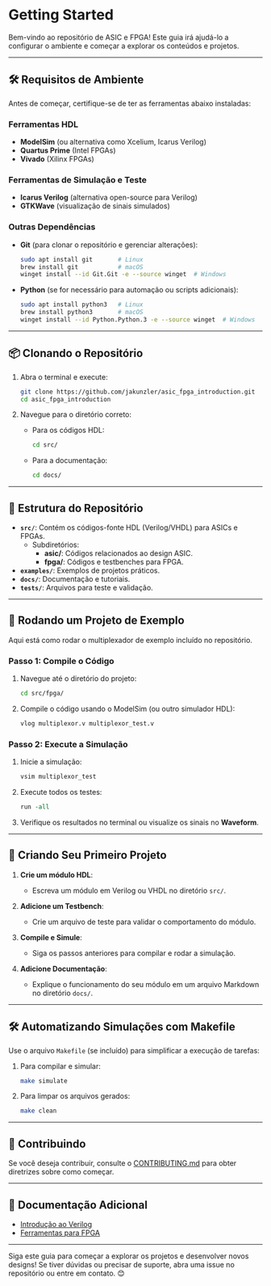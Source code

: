 # Getting Started

Bem-vindo ao repositório de ASIC e FPGA! Este guia irá ajudá-lo a configurar o ambiente e começar a explorar os conteúdos e projetos.

---

## 🛠️ Requisitos de Ambiente

Antes de começar, certifique-se de ter as ferramentas abaixo instaladas:

### Ferramentas HDL

- **ModelSim** (ou alternativa como Xcelium, Icarus Verilog)
- **Quartus Prime** (Intel FPGAs)
- **Vivado** (Xilinx FPGAs)

### Ferramentas de Simulação e Teste

- **Icarus Verilog** (alternativa open-source para Verilog)
- **GTKWave** (visualização de sinais simulados)

### Outras Dependências

- **Git** (para clonar o repositório e gerenciar alterações):

  ```bash
  sudo apt install git       # Linux
  brew install git           # macOS
  winget install --id Git.Git -e --source winget  # Windows
  ```

- **Python** (se for necessário para automação ou scripts adicionais):

  ```bash
  sudo apt install python3   # Linux
  brew install python3       # macOS
  winget install --id Python.Python.3 -e --source winget  # Windows
  ```

---

## 📦 Clonando o Repositório

1. Abra o terminal e execute:

   ```bash
   git clone https://github.com/jakunzler/asic_fpga_introduction.git
   cd asic_fpga_introduction
   ```

2. Navegue para o diretório correto:
   - Para os códigos HDL:

     ```bash
     cd src/
     ```

   - Para a documentação:

     ```bash
     cd docs/
     ```

---

## 📘 Estrutura do Repositório

- **`src/`**: Contém os códigos-fonte HDL (Verilog/VHDL) para ASICs e FPGAs.
  - Subdiretórios:
    - **asic/**: Códigos relacionados ao design ASIC.
    - **fpga/**: Códigos e testbenches para FPGA.
- **`examples/`**: Exemplos de projetos práticos.
- **`docs/`**: Documentação e tutoriais.
- **`tests/`**: Arquivos para teste e validação.

---

## 🚀 Rodando um Projeto de Exemplo

Aqui está como rodar o multiplexador de exemplo incluído no repositório.

### **Passo 1: Compile o Código**

1. Navegue até o diretório do projeto:

   ```bash
   cd src/fpga/
   ```

2. Compile o código usando o ModelSim (ou outro simulador HDL):

   ```bash
   vlog multiplexor.v multiplexor_test.v
   ```

### **Passo 2: Execute a Simulação**

1. Inicie a simulação:

   ```bash
   vsim multiplexor_test
   ```

2. Execute todos os testes:

   ```tcl
   run -all
   ```

3. Verifique os resultados no terminal ou visualize os sinais no **Waveform**.

---

## 📝 Criando Seu Primeiro Projeto

1. **Crie um módulo HDL**:
   - Escreva um módulo em Verilog ou VHDL no diretório `src/`.

2. **Adicione um Testbench**:
   - Crie um arquivo de teste para validar o comportamento do módulo.

3. **Compile e Simule**:
   - Siga os passos anteriores para compilar e rodar a simulação.

4. **Adicione Documentação**:
   - Explique o funcionamento do seu módulo em um arquivo Markdown no diretório `docs/`.

---

## 🛠️ Automatizando Simulações com Makefile

Use o arquivo `Makefile` (se incluído) para simplificar a execução de tarefas:

1. Para compilar e simular:

   ```bash
   make simulate
   ```

2. Para limpar os arquivos gerados:

   ```bash
   make clean
   ```

---

## 🤝 Contribuindo

Se você deseja contribuir, consulte o [CONTRIBUTING.md](CONTRIBUTING.md) para obter diretrizes sobre como começar.

---

## 📄 Documentação Adicional

- [Introdução ao Verilog](docs/references/index.md)
- [Ferramentas para FPGA](docs/references/fpga-tools.md)

---

Siga este guia para começar a explorar os projetos e desenvolver novos designs! Se tiver dúvidas ou precisar de suporte, abra uma issue no repositório ou entre em contato. 😊
